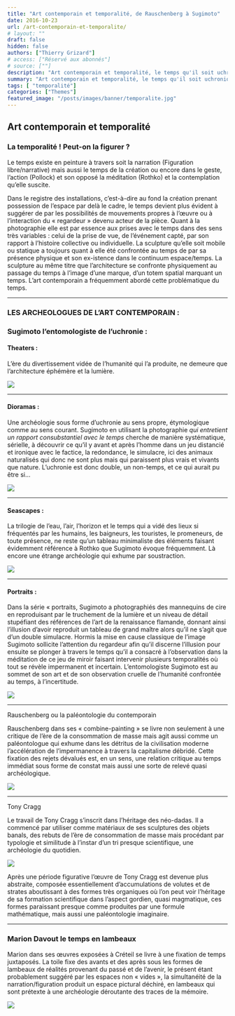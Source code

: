 ```yaml
---
title: "Art contemporain et temporalité, de Rauschenberg à Sugimoto"
date: 2016-10-23
url: /art-contemporain-et-temporalite/
# layout: ""
draft: false
hidden: false
authors: ["Thierry Grizard"]
# access: ["Réservé aux abonnés"]
# source: [""]
description: "Art contemporain et temporalité, le temps qu'il soit uchronique, dystopique ou en acte a toujours été un objet central des arts visuels"
summary: "Art contemporain et temporalité, le temps qu'il soit uchronique, dystopique ou en acte a toujours été un objet central des arts visuels"
tags: [ "temporalité"]
categories: ["Themes"]
featured_image: "/posts/images/banner/temporalite.jpg"
---
```

## Art contemporain et temporalité

### La temporalité ! Peut-on la figurer ?

Le temps existe en peinture à travers soit la narration (Figuration libre/narrative) mais aussi le temps de la création ou encore dans le geste, l’action (Pollock) et son opposé la méditation (Rothko) et la contemplation qu’elle suscite.

Dans le registre des installations, c’est-à-dire au fond la création prenant possession de l’espace par delà le cadre, le temps devient plus évident à suggérer de par les possibilités de mouvements propres à l’œuvre ou à l’interaction du « regardeur » devenu acteur de la pièce. Quant à la photographie elle est par essence aux prises avec le temps dans des sens très variables : celui de la prise de vue, de l’événement capté, par son rapport à l’histoire collective ou individuelle. La sculpture qu’elle soit mobile ou statique a toujours quant à elle été confrontée au temps de par sa présence physique et son ex-istence dans le continuum espace/temps. La sculpture au même titre que l’architecture se confronte physiquement au passage du temps à l’image d’une marque, d’un totem spatial marquant un temps. L’art contemporain a fréquemment abordé cette problématique du temps.

---

### LES ARCHEOLOGUES DE L’ART CONTEMPORAIN :

### Sugimoto l’entomologiste de l’uchronie :

#### Theaters :

L’ère du divertissement vidée de l’humanité qui l’a produite, ne demeure que l’architecture éphémère et la lumière.

![](/posts/images/temporalite/hiroshi-sugimoto-theaters.0407-1024x801.jpg)

---

#### Dioramas :

Une archéologie sous forme d’uchronie au sens propre, étymologique comme au sens courant. Sugimoto en utilisant la photographie _qui entretient un rapport consubstantiel avec le temps_ cherche de manière systématique, sérielle, à découvrir ce qu’il y avant et après l’homme dans un jeu distancié et ironique avec le factice, la redondance, le simulacre, ici des animaux naturalisés qui donc ne sont plus mais qui paraissent plus vrais et vivants que nature. L’uchronie est donc double, un non-temps, et ce qui aurait pu être si…

![](/posts/images/temporalite/hiroshi-sugimoto.0408-1024x801.jpg)

---

#### Seascapes :

La trilogie de l’eau, l’air, l’horizon et le temps qui a vidé des lieux si fréquentés par les humains, les baigneurs, les touristes, le promeneurs, de toute présence, ne reste qu’un tableau minimaliste des éléments faisant évidemment référence à Rothko que Sugimoto évoque fréquemment. Là encore une étrange archéologie qui exhume par soustraction.

![](/posts/images/temporalite/hiroshi-sugimoto.0250-1024x692.jpg)

---

#### Portraits :

Dans la série « portraits, Sugimoto a photographiés des mannequins de cire en reproduisant par le truchement de la lumière et un niveau de détail stupéfiant des références de l’art de la renaissance flamande, donnant ainsi l’illusion d’avoir reproduit un tableau de grand maître alors qu’il ne s’agit que d’un double simulacre. Hormis la mise en cause classique de l’image Sugimoto sollicite l’attention du regardeur afin qu’il discerne l’illusion pour ensuite se plonger à travers le temps qu’il a consacré à l’observation dans la méditation de ce jeu de miroir faisant intervenir plusieurs temporalités où tout se révèle impermanent et incertain. L’entomologiste Sugimoto est au sommet de son art et de son observation cruelle de l’humanité confrontée au temps, à l’incertitude.

![](/posts/images/temporalite/sugimoto-820x1024.jpg)

---

Rauschenberg ou la paléontologie du contemporain

Rauschenberg dans ses « combine-painting » se livre non seulement à une critique de l’ère de la consommation de masse mais agit aussi comme un paléontologue qui exhume dans les détritus de la civilisation moderne l’accélération de l’impermanence à travers la capitalisme débridé. Cette fixation des rejets dévalués est, en un sens, une relation critique au temps immédiat sous forme de constat mais aussi une sorte de relevé quasi archéologique.

![](/posts/images/temporalite/Rauschenberg_Untitled_1963-886x1024.jpg)

---

Tony Cragg

Le travail de Tony Cragg s’inscrit dans l’héritage des néo-dadas. Il a commencé par utiliser comme matériaux de ses sculptures des objets banals, des rebuts de l’ère de consommation de masse mais procédant par typologie et similitude à l’instar d’un tri presque scientifique, une archéologie du quotidien.

![](/posts/images/temporalite/tony-cragg-thaddaeus-ropac-solo-show-sculpture-2016-paris-france.010-1024x1024.jpg)

Après une période figurative l’œuvre de Tony Cragg est devenue plus abstraite, composée essentiellement d’accumulations de volutes et de strates aboutissant à des formes très organiques où l’on peut voir l’héritage de sa formation scientifique dans l’aspect gordien, quasi magmatique, ces formes paraissant presque comme produites par une formule mathématique, mais aussi une paléontologie imaginaire.

---

### Marion Davout le temps en lambeaux

Marion dans ses œuvres exposées à Créteil se livre à une fixation de temps juxtaposés. La toile fixe des avants et des après sous les formes de lambeaux de réalités provenant du passé et de l’avenir, le présent étant probablement suggéré par les espaces non « vides », la simultanéité de la narration/figuration produit un espace pictural déchiré, en lambeaux qui sont prétexte à une archéologie déroutante des traces de la mémoire.

![](/posts/images/temporalite/marion-davout-artiste-peintre-art-contemporain-galerie-laure-roynette-paris-art-figuratif.623-1024x683.jpg)